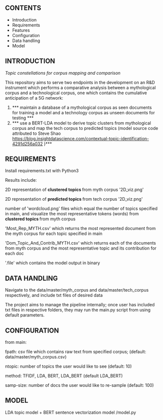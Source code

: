 CONTENTS
---------------------
 * Introduction
 * Requirements
 * Features
 * Configuration
 * Data handling
 * Model


INTRODUCTION
------------
*Topic constellations for corpus mapping and comparison*

This repository aims to serve two endpoints in the development on an R&D instrument which performs a comparative analysis between a mythological corpus and  a technological corpus, one which contains the cumulative anticipation of a 5G network:

1. *** maintain a database of a mythological corpus as seen documents for training a model and a technology corpus as unseen documents for testing ***
2. *** use a BERT-LDA model to derive topic clusters from mythological corpus and map the tech corpus to predicted topics (model source code attributed to Steve Shao https://blog.insightdatascience.com/contextual-topic-identification-4291d256a032 )***

REQUIREMENTS
------------
Install requirements.txt with Python3

Results include: 
<p> 2D representation of <strong> clustered topics </strong> from myth corpus '2D_viz.png' </p>
<p> 2D representation of <strong> predicted topics </strong> from tech corpus '2D_viz.png' </p>
<p> number of 'wordcloud.png' files which equal the number of topics specified in main, and visualize the most representative tokens (words) from <strong> clustered topics </strong> from myth corpus </p>
<p> 'Most_Rep_MYTH.csv' which returns the most represented document from the myth corpus for each topic specified in main </p>
<p> 'Dom_Topic_And_Contrib_MYTH.csv' which returns each of the documents from myth corpus and the most representative topic and its contribution for each doc </p>
<p> '.file' which contains the model output in binary </p>

DATA HANDLING
-------------

Navigate to the data/master/myth_corpus and data/master/tech_corpus respectively, and include txt files of desired data

The project aims to manage the pipeline internally; once user has included txt files in respective folders, they may run
the main.py script from using default parameters.


CONFIGURATION
-------------
from main:

fpath: csv file which contains raw text from specified corpus; (default: data/master/myth_corpus.csv)

ntopic: number of topics the user would like to see (default: 10)

method: TFIDF, LDA, BERT, LDA_BERT (default LDA_BERT)

samp-size: number of docs the user would like to re-sample (default: 100)

MODEL
-------------

LDA topic model + BERT sentence vectorization model /model.py

